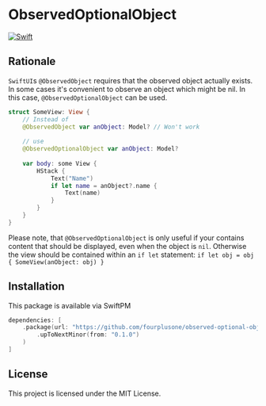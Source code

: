 # ObservedOptionalObject

[![Swift](https://github.com/fourplusone/observed-optional-object/actions/workflows/swift.yml/badge.svg)](https://github.com/fourplusone/observed-optional-object/actions/workflows/swift.yml)

## Rationale

`SwiftUI`s `@ObservedObject` requires that the observed object actually exists. In some cases
it's convenient to observe an object which might be nil. In this case, `@ObservedOptionalObject` can be used.

```swift
struct SomeView: View {
    // Instead of
    @ObservedObject var anObject: Model? // Won't work
    
    // use
    @ObservedOptionalObject var anObject: Model?
    
    var body: some View {
        HStack {
            Text("Name")
            if let name = anObject?.name {
                Text(name)
            }
        }
    }
}
```

Please note, that  `@ObservedOptionalObject` is only useful if your contains content that should
be displayed, even when the object is `nil`. Otherwise the view should be contained within an `if let`  statement:
`if let obj = obj { SomeView(anObject: obj) }`

## Installation

This package is available via SwiftPM

```swift
dependencies: [
    .package(url: "https://github.com/fourplusone/observed-optional-object.git", 
        .upToNextMinor(from: "0.1.0")
    )
]
```

## License

This project is licensed under the MIT License.
